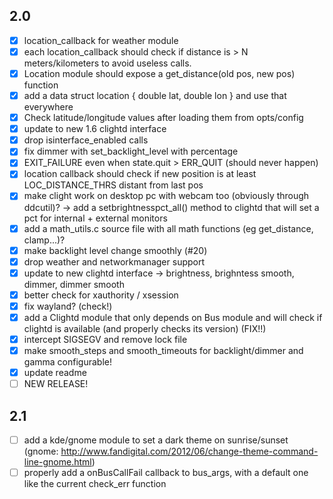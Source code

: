 ## 2.0

- [x] location_callback for weather module
- [x] each location_callback should check if distance is > N meters/kilometers to avoid useless calls.
- [x] Location module should expose a get_distance(old pos, new pos) function
- [x] add a data struct location { double lat, double lon } and use that everywhere
- [x] Check latitude/longitude values after loading them from opts/config
- [x] update to new 1.6 clightd interface
- [x] drop isinterface_enabled calls
- [x] fix dimmer with set_backlight_level with percentage
- [x] EXIT_FAILURE even when state.quit > ERR_QUIT (should never happen)
- [x] location callback should check if new position is at least LOC_DISTANCE_THRS distant from last pos
- [x] make clight work on desktop pc with webcam too (obviously through ddcutil)? -> add a setbrightnesspct_all() method to clightd that will set a pct for internal + external monitors
- [x] add a math_utils.c source file with all math functions (eg get_distance, clamp...)?
- [x] make backlight level change smoothly (#20)
- [x] drop weather and networkmanager support
- [x] update to new clightd interface -> brightness, brighntess smooth, dimmer, dimmer smooth
- [x] better check for xauthority / xsession
- [x] fix wayland? (check!)
- [x] add a Clightd module that only depends on Bus module and will check if clightd is available (and properly checks its version) (FIX!!)
- [x] intercept SIGSEGV and remove lock file
- [x] make smooth_steps and smooth_timeouts for backlight/dimmer and gamma configurable!
- [x] update readme
- [ ] NEW RELEASE!

## 2.1
- [ ] add a kde/gnome module to set a dark theme on sunrise/sunset (gnome: http://www.fandigital.com/2012/06/change-theme-command-line-gnome.html)
- [ ] properly add a onBusCallFail callback to bus_args, with a default one like the current check_err function
